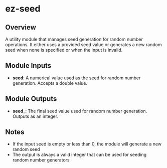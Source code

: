 # ez-seed

## Overview
A utility module that manages seed generation for random number operations. It either uses a provided seed value or generates a new random seed when none is specified or when the input is invalid.

## Module Inputs
- **seed**: A numerical value used as the seed for random number generation. Accepts a double value.

## Module Outputs
- **seed_**: The final seed value used for random number generation. Outputs as an integer.

## Notes
- If the input seed is empty or less than 0, the module will generate a new random seed
- The output is always a valid integer that can be used for seeding random number generators
